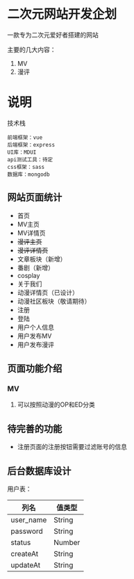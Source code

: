 # 二次元网站开发企划

一款专为二次元爱好者搭建的网站

主要的几大内容：
1. MV
2. 漫评

# 说明

技术栈

```
前端框架：vue
后端框架：express
UI库：MDUI
api测试工具：待定
css框架：sass
数据库：mongodb
```

## 网站页面统计

* 首页
* MV主页
* MV详情页
* ~~漫评主页~~
* ~~漫评详情页~~
* 文章板块（新增）
* 番剧（新增）
* cosplay
* 关于我们
* 动漫详情页（已设计）
* 动漫社区板块（敬请期待）
* 注册
* 登陆
* 用户个人信息
* 用户发布MV
* 用户发布漫评

## 页面功能介绍

### MV

1. 可以按照动漫的OP和ED分类




## 待完善的功能

* 注册页面的注册按钮需要过滤账号的信息


## 后台数据库设计

用户表：

| 列名 | 值类型 |
| --- | --- |
| user_name | String |
| password | String |
| status | Number |
| createAt | String |
| updateAt | String |
